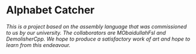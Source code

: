 # Alphabet Catcher
###### This is a project based on the assembly language that was commissioned to us by our university. The collaborators are MObaidullahFsl and DemolisherCpp. We hope to produce a satisfactory work of art and hope to learn from this endeavour. 
